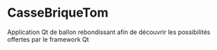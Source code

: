 CasseBriqueTom
============

Application Qt de ballon rebondissant afin de découvrir les possibilités offertes par le framework Qt
